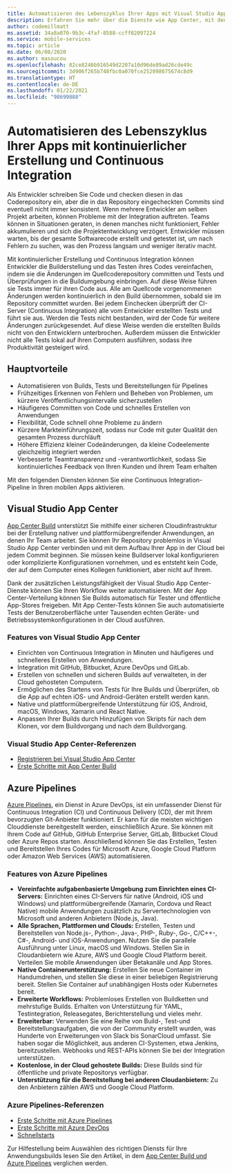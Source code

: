 ```yaml
---
title: Automatisieren des Lebenszyklus Ihrer Apps mit Visual Studio App Center und Azure-Diensten
description: Erfahren Sie mehr über die Dienste wie App Center, mit denen Sie kontinuierliche Erstellung und Continuous Integration für Ihre mobilen Anwendungen einrichten können.
author: codemillmatt
ms.assetid: 34a8a070-9b3c-4faf-8588-ccff02097224
ms.service: mobile-services
ms.topic: article
ms.date: 06/08/2020
ms.author: masoucou
ms.openlocfilehash: 82ce8246b916549d2207a10d96de89ad26cde49c
ms.sourcegitcommit: 3d906f265b748fbc0a070fce252098675674c8d9
ms.translationtype: HT
ms.contentlocale: de-DE
ms.lasthandoff: 01/22/2021
ms.locfileid: "98699888"
---
```

# <a name="automate-the-lifecycle-of-your-apps-with-continuous-build-and-integration"></a>Automatisieren des Lebenszyklus Ihrer Apps mit kontinuierlicher Erstellung und Continuous Integration

Als Entwickler schreiben Sie Code und checken diesen in das Coderepository ein, aber die in das Repository eingecheckten Commits sind eventuell nicht immer konsistent. Wenn mehrere Entwickler am selben Projekt arbeiten, können Probleme mit der Integration auftreten. Teams können in Situationen geraten, in denen manches nicht funktioniert, Fehler akkumulieren und sich die Projektentwicklung verzögert. Entwickler müssen warten, bis der gesamte Softwarecode erstellt und getestet ist, um nach Fehlern zu suchen, was den Prozess langsam und weniger iterativ macht. 

Mit kontinuierlicher Erstellung und Continuous Integration können Entwickler die Builderstellung und das Testen ihres Codes vereinfachen, indem sie die Änderungen im Quellcoderepository committen und Tests und Überprüfungen in die Buildumgebung einbringen. Auf diese Weise führen sie Tests immer für ihren Code aus. Alle am Quellcode vorgenommenen Änderungen werden kontinuierlich in den Build übernommen, sobald sie im Repository committet wurden. Bei jedem Einchecken überprüft der CI-Server (Continuous Integration) alle vom Entwickler erstellten Tests und führt sie aus. Werden die Tests nicht bestanden, wird der Code für weitere Änderungen zurückgesendet. Auf diese Weise werden die erstellten Builds nicht von den Entwicklern unterbrochen. Außerdem müssen die Entwickler nicht alle Tests lokal auf ihren Computern ausführen, sodass ihre Produktivität gesteigert wird. 

## <a name="key-benefits"></a>Hauptvorteile

- Automatisieren von Builds, Tests und Bereitstellungen für Pipelines
- Frühzeitiges Erkennen von Fehlern und Beheben von Problemen, um kürzere Veröffentlichungsintervalle sicherzustellen
- Häufigeres Committen von Code und schnelles Erstellen von Anwendungen
- Flexibilität, Code schnell ohne Probleme zu ändern
- Kürzere Markteinführungszeit, sodass nur Code mit guter Qualität den gesamten Prozess durchläuft
- Höhere Effizienz kleiner Codeänderungen, da kleine Codeelemente gleichzeitig integriert werden
- Verbesserte Teamtransparenz und -verantwortlichkeit, sodass Sie kontinuierliches Feedback von Ihren Kunden und Ihrem Team erhalten

Mit den folgenden Diensten können Sie eine Continuous Integration-Pipeline in Ihren mobilen Apps aktivieren.

## <a name="visual-studio-app-center"></a>Visual Studio App Center

[App Center Build](/appcenter/build/) unterstützt Sie mithilfe einer sicheren Cloudinfrastruktur bei der Erstellung nativer und plattformübergreifender Anwendungen, an denen Ihr Team arbeitet. Sie können Ihr Repository problemlos in Visual Studio App Center verbinden und mit dem Aufbau Ihrer App in der Cloud bei jedem Commit beginnen. Sie müssen keine Buildserver lokal konfigurieren oder komplizierte Konfigurationen vornehmen, und es entsteht kein Code, der auf dem Computer eines Kollegen funktioniert, aber nicht auf Ihrem.

Dank der zusätzlichen Leistungsfähigkeit der Visual Studio App Center-Dienste können Sie Ihren Workflow weiter automatisieren. Mit der App Center-Verteilung können Sie Builds automatisch für Tester und öffentliche App-Stores freigeben. Mit App Center-Tests können Sie auch automatisierte Tests der Benutzeroberfläche unter Tausenden echten Geräte- und Betriebssystemkonfigurationen in der Cloud ausführen.

### <a name="visual-studio-app-center-features"></a>Features von Visual Studio App Center

- Einrichten von Continuous Integration in Minuten und häufigeres und schnelleres Erstellen von Anwendungen.
- Integration mit GitHub, Bitbucket, Azure DevOps und GitLab.
- Erstellen von schnellen und sicheren Builds auf verwalteten, in der Cloud gehosteten Computern.
- Ermöglichen des Startens von Tests für Ihre Builds und Überprüfen, ob die App auf echten iOS- und Android-Geräten erstellt werden kann.
- Native und plattformübergreifende Unterstützung für iOS, Android, macOS, Windows, Xamarin und React Native.
- Anpassen Ihrer Builds durch Hinzufügen von Skripts für nach dem Klonen, vor dem Buildvorgang und nach dem Buildvorgang.

### <a name="visual-studio-app-center-references"></a>Visual Studio App Center-Referenzen

- [Registrieren bei Visual Studio App Center](https://appcenter.ms/signup?utm_source=Mobile%20Development%20Docs&utm_medium=Azure&utm_campaign=New%20azure%20docs)
- [Erste Schritte mit App Center Build](/appcenter/build/)

## <a name="azure-pipelines"></a>Azure Pipelines

 [Azure Pipelines](https://azure.microsoft.com/services/devops/pipelines/), ein Dienst in Azure DevOps, ist ein umfassender Dienst für Continuous Integration (CI) und Continuous Delivery (CD), der mit Ihrem bevorzugten Git-Anbieter funktioniert. Er kann für die meisten wichtigen Clouddienste bereitgestellt werden, einschließlich Azure. Sie können mit Ihrem Code auf GitHub, GitHub Enterprise Server, GitLab, Bitbucket Cloud oder Azure Repos starten. Anschließend können Sie das Erstellen, Testen und Bereitstellen Ihres Codes für Microsoft Azure, Google Cloud Platform oder Amazon Web Services (AWS) automatisieren.

### <a name="azure-pipelines-features"></a>Features von Azure Pipelines

- **Vereinfachte aufgabenbasierte Umgebung zum Einrichten eines CI-Servers:** Einrichten eines CI-Servers für native (Android, iOS und Windows) und plattformübergreifende (Xamarin, Cordova und React Native) mobile Anwendungen zusätzlich zu Servertechnologien von Microsoft und anderen Anbietern (Node.js, Java).
- **Alle Sprachen, Plattformen und Clouds:** Erstellen, Testen und Bereitstellen von Node.js-, Python-, Java-, PHP-, Ruby-, Go-, C/C++-, C#-, Android- und iOS-Anwendungen. Nutzen Sie die parallele Ausführung unter Linux, macOS und Windows. Stellen Sie in Cloudanbietern wie Azure, AWS und Google Cloud Platform bereit. Verteilen Sie mobile Anwendungen über Betakanäle und App Stores.
- **Native Containerunterstützung:** Erstellen Sie neue Container im Handumdrehen, und stellen Sie diese in einer beliebigen Registrierung bereit. Stellen Sie Container auf unabhängigen Hosts oder Kubernetes bereit.
- **Erweiterte Workflows:** Problemloses Erstellen von Buildketten und mehrstufige Builds. Erhalten von Unterstützung für YAML, Testintegration, Releasegates, Berichterstellung und vieles mehr.
- **Erweiterbar:** Verwenden Sie eine Reihe von Build-, Test-und Bereitstellungsaufgaben, die von der Community erstellt wurden, was Hunderte von Erweiterungen von Slack bis SonarCloud umfasst. Sie haben sogar die Möglichkeit, aus anderen CI-Systemen, etwa Jenkins, bereitzustellen. Webhooks und REST-APIs können Sie bei der Integration unterstützen.
- **Kostenlose, in der Cloud gehostete Builds:** Diese Builds sind für öffentliche und private Repositorys verfügbar.
- **Unterstützung für die Bereitstellung bei anderen Cloudanbietern:** Zu den Anbietern zählen AWS und Google Cloud Platform.

### <a name="azure-pipelines-references"></a>Azure Pipelines-Referenzen

- [Erste Schritte mit Azure Pipelines](/azure/devops/pipelines/get-started/pipelines-get-started)
- [Erste Schritte mit Azure DevOps](https://app.vsaex.visualstudio.com/signup/)
- [Schnellstarts](/azure/devops/pipelines/create-first-pipeline?tabs=tfs-2018-2)

Zur Hilfestellung beim Auswählen des richtigen Diensts für Ihre Anwendungsbuilds lesen Sie den Artikel, in dem [App Center Build und Azure Pipelines](/appcenter/build/choose-between-services) verglichen werden.

